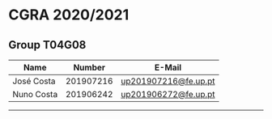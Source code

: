 # CGRA 2020/2021

## Group T04G08
| Name             | Number    | E-Mail               |
| ---------------- | --------- | -------------------- |
| José Costa       | 201907216 | up201907216@fe.up.pt |
| Nuno Costa       | 201906242 | up201906272@fe.up.pt |

----